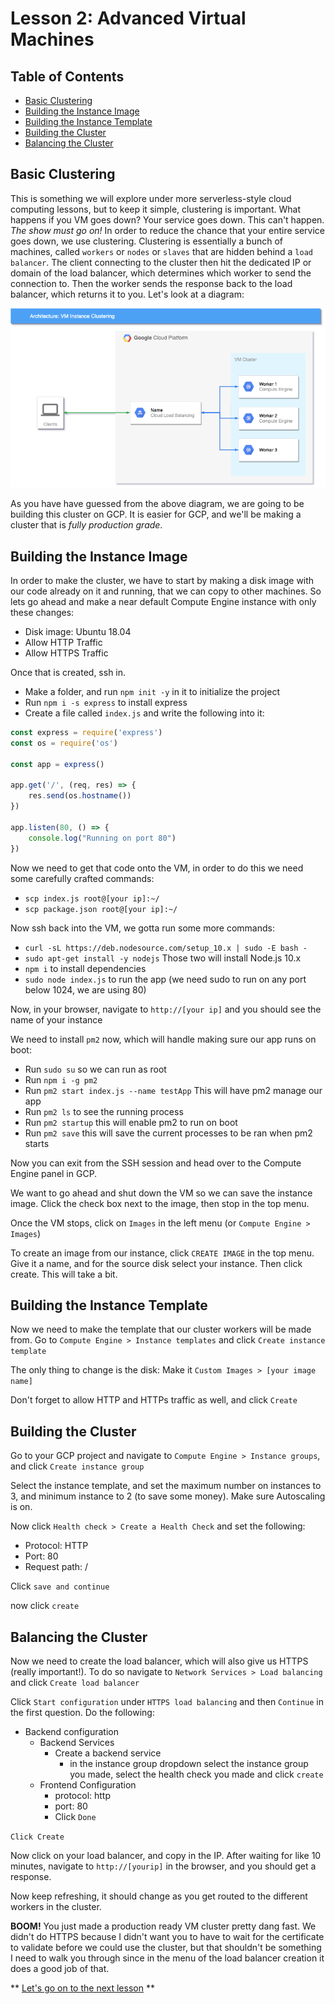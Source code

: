 # Lesson 2: Advanced Virtual Machines <!-- omit in toc -->

## Table of Contents <!-- omit in toc -->

- [Basic Clustering](#basic-clustering)
- [Building the Instance Image](#building-the-instance-image)
- [Building the Instance Template](#building-the-instance-template)
- [Building the Cluster](#building-the-cluster)
- [Balancing the Cluster](#balancing-the-cluster)

## Basic Clustering

This is something we will explore under more serverless-style cloud computing lessons, but to keep it simple, clustering is important. What happens if you VM goes down? Your service goes down. This can't happen. _The show must go on!_ In order to reduce the chance that your entire service goes down, we use clustering. Clustering is essentially a bunch of machines, called `workers` or `nodes` or `slaves` that are hidden behind a `load balancer`. The client connecting to the cluster then hit the dedicated IP or domain of the load balancer, which determines which worker to send the connection to. Then the worker sends the response back to the load balancer, which returns it to you. Let's look at a diagram:

![Clustering Diagram](/assets/Untitled%20Diagram%20(1).png)

As you have have guessed from the above diagram, we are going to be building this cluster on GCP. It is easier for GCP, and we'll be making a cluster that is _fully production grade_.

## Building the Instance Image

In order to make the cluster, we have to start by making a disk image with our code already on it and running, that we can copy to other machines. So lets go ahead and make a near default Compute Engine instance with only these changes:
- Disk image: Ubuntu 18.04
- Allow HTTP Traffic
- Allow HTTPS Traffic

Once that is created, ssh in.

- Make a folder, and run `npm init -y` in it to initialize the project
- Run `npm i -s express` to install express
- Create a file called `index.js` and write the following into it:
```js
const express = require('express')
const os = require('os')

const app = express()

app.get('/', (req, res) => {
    res.send(os.hostname())
})

app.listen(80, () => {
    console.log("Running on port 80")
})
```

Now we need to get that code onto the VM, in order to do this we need some carefully crafted commands:
- `scp index.js root@[your ip]:~/`
- `scp package.json root@[your ip]:~/`

Now ssh back into the VM, we gotta run some more commands:
- `curl -sL https://deb.nodesource.com/setup_10.x | sudo -E bash -`
- `sudo apt-get install -y nodejs` Those two will install Node.js 10.x
- `npm i` to install dependencies
- `sudo node index.js` to run the app (we need sudo to run on any port below 1024, we are using 80)

Now, in your browser, navigate to `http://[your ip]` and you should see the name of your instance

We need to install `pm2` now, which will handle making sure our app runs on boot:
- Run `sudo su` so we can run as root
- Run `npm i -g pm2`
- Run `pm2 start index.js --name testApp` This will have pm2 manage our app
- Run `pm2 ls` to see the running process
- Run `pm2 startup` this will enable pm2 to run on boot
- Run `pm2 save` this will save the current processes to be ran when pm2 starts

Now you can exit from the SSH session and head over to the Compute Engine panel in GCP.

We want to go ahead and shut down the VM so we can save the instance image. Click the check box next to the image, then stop in the top menu.

Once the VM stops, click on `Images` in the left menu (or `Compute Engine > Images`)

To create an image from our instance, click `CREATE IMAGE` in the top menu. Give it a name, and for the source disk select your instance. Then click create. This will take a bit.

## Building the Instance Template

Now we need to make the template that our cluster workers will be made from. Go to `Compute Engine > Instance templates` and click `Create instance template`

The only thing to change is the disk: Make it `Custom Images > [your image name]`

Don't forget to allow HTTP and HTTPs traffic as well, and click `Create`

## Building the Cluster

Go to your GCP project and navigate to `Compute Engine > Instance groups`, and click `Create instance group`

Select the instance template, and set the maximum number on instances to 3, and minimum instance to 2 (to save some money). Make sure Autoscaling is on.

Now click `Health check > Create a Health Check` and set the following:
- Protocol: HTTP
- Port: 80
- Request path: /

Click `save and continue`

now click `create`

## Balancing the Cluster

Now we need to create the load balancer, which will also give us HTTPS (really important!). To do so navigate to `Network Services > Load balancing` and click `Create load balancer`

Click `Start configuration` under `HTTPS load balancing` and then `Continue` in the first question. Do the following:

- Backend configuration
  - Backend Services
    - Create a backend service
      - in the instance group dropdown select the instance group you made, select the health check you made and click `create`
  - Frontend Configuration
    - protocol: http
    - port: 80
    - Click `Done`

`Click Create`

Now click on your load balancer, and copy in the IP. After waiting for like 10 minutes, navigate to `http://[yourip]` in the browser, and you should get a response.

Now keep refreshing, it should change as you get routed to the different workers in the cluster.

**BOOM!** You just made a production ready VM cluster pretty dang fast. We didn't do HTTPS because I didn't want you to have to wait for the certificate to validate before we could use the cluster, but that shouldn't be something I need to walk you through since in the menu of the load balancer creation it does a good job of that.

** [Let's go on to the next lesson]() **
